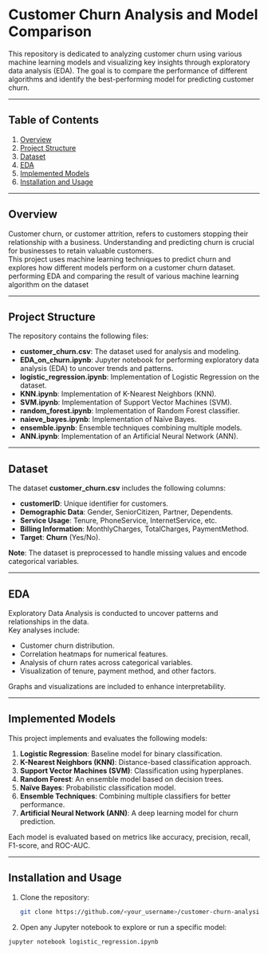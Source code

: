 # Customer Churn Analysis and Model Comparison

This repository is dedicated to analyzing customer churn using various machine learning models and visualizing key insights through exploratory data analysis (EDA). The goal is to compare the performance of different algorithms and identify the best-performing model for predicting customer churn.

---

## Table of Contents
1. [Overview](#overview)
2. [Project Structure](#project-structure)
3. [Dataset](#dataset)
4. [EDA](#eda)
5. [Implemented Models](#implemented-models)
6. [Installation and Usage](#installation-and-usage)



---

## Overview
Customer churn, or customer attrition, refers to customers stopping their relationship with a business. Understanding and predicting churn is crucial for businesses to retain valuable customers.  
This project uses machine learning techniques to predict churn and explores how different models perform on a customer churn dataset. performing EDA and comparing the result of various machine learning algorithm on the dataset

---

## Project Structure
The repository contains the following files:
- **customer_churn.csv**: The dataset used for analysis and modeling.
- **EDA_on_churn.ipynb**: Jupyter notebook for performing exploratory data analysis (EDA) to uncover trends and patterns.
- **logistic_regression.ipynb**: Implementation of Logistic Regression on the dataset.
- **KNN.ipynb**: Implementation of K-Nearest Neighbors (KNN).
- **SVM.ipynb**: Implementation of Support Vector Machines (SVM).
- **random_forest.ipynb**: Implementation of Random Forest classifier.
- **naieve_bayes.ipynb**: Implementation of Naïve Bayes.
- **ensemble.ipynb**: Ensemble techniques combining multiple models.
- **ANN.ipynb**: Implementation of an Artificial Neural Network (ANN).

---

## Dataset
The dataset **customer_churn.csv** includes the following columns:
- **customerID**: Unique identifier for customers.
- **Demographic Data**: Gender, SeniorCitizen, Partner, Dependents.
- **Service Usage**: Tenure, PhoneService, InternetService, etc.
- **Billing Information**: MonthlyCharges, TotalCharges, PaymentMethod.
- **Target**: **Churn** (Yes/No).

**Note**: The dataset is preprocessed to handle missing values and encode categorical variables.

---

## EDA
Exploratory Data Analysis is conducted to uncover patterns and relationships in the data.  
Key analyses include:
- Customer churn distribution.
- Correlation heatmaps for numerical features.
- Analysis of churn rates across categorical variables.
- Visualization of tenure, payment method, and other factors.

Graphs and visualizations are included to enhance interpretability.

---

## Implemented Models
This project implements and evaluates the following models:
1. **Logistic Regression**: Baseline model for binary classification.
2. **K-Nearest Neighbors (KNN)**: Distance-based classification approach.
3. **Support Vector Machines (SVM)**: Classification using hyperplanes.
4. **Random Forest**: An ensemble model based on decision trees.
5. **Naïve Bayes**: Probabilistic classification model.
6. **Ensemble Techniques**: Combining multiple classifiers for better performance.
7. **Artificial Neural Network (ANN)**: A deep learning model for churn prediction.

Each model is evaluated based on metrics like accuracy, precision, recall, F1-score, and ROC-AUC.

---

## Installation and Usage
1. Clone the repository:
   ```bash
   git clone https://github.com/<your_username>/customer-churn-analysis.git
   ```

2. Open any Jupyter notebook to explore or run a specific model:
  ```
  jupyter notebook logistic_regression.ipynb
  ```






